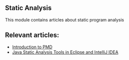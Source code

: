 ## Static Analysis

This module contains articles about static program analysis

## Relevant articles:

- [Introduction to PMD](https://www.baeldung.com/pmd)
- [Java Static Analysis Tools in Eclipse and IntelliJ IDEA](https://www.baeldung.com/java-static-analysis-tools)
